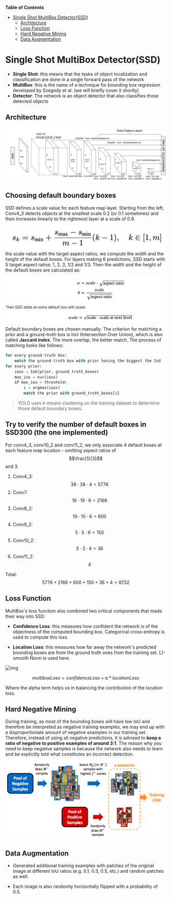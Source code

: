 <!-- markdown-toc start - Don't edit this section. Run M-x markdown-toc-refresh-toc -->

**Table of Contents**

- [Single Shot MultiBox Detector(SSD)](#single-shot-multibox-detectorssd)
  - [Architecture](#architecture)
  - [Loss Function](#loss-function)
  - [Hard Negative Mining](#hard-negative-mining)
  - [Data Augmentation](#data-augmentation)

<!-- markdown-toc end -->

# Single Shot MultiBox Detector(SSD)

- **Single Shot**: this means that the tasks of object localization and classification are done in a single forward pass of the network
- **MultiBox**: this is the name of a technique for bounding box regression developed by Szegedy et al. (we will briefly cover it shortly)
- **Detector**: The network is an object detector that also classifies those detected objects

## Architecture

![Architecture](../../assets/ssd.png)

## Choosing default boundary boxes

SSD defines a scale value for each feature map layer. Starting from the left, Conv4_3 detects objects at the smallest scale 0.2 (or 0.1 sometimes) and then increases linearly to the rightmost layer at a scale of 0.9.

![scale_ssd](../../assets/scale_ssd.png) the scale value with the target aspect ratios, we compute the width and the height of the default boxes. For layers making 6 predictions, SSD starts with 5 target aspect ratios: 1, 2, 3, 1/2 and 1/3. Then the width and the height of the default boxes are calculated as:

![wh](../../assets/ssd_wh.png)

Default boundary boxes are chosen manually. The criterion for matching a prior and a ground-truth box is IoU (Intersection Over Union), which is also called **Jaccard index**. The more overlap, the better match. The process of matching looks like follows:

```python
for every ground-truth box:
    match the ground-truth box with prior having the biggest the IoU
for every prior:
    ious = IoU(prior, ground_truth_boxes)
    max_iou = max(ious)
    if max_iou > threshold:
        i = argmax(ious)
        match the prior with ground_truth_boxes[i]
```

> YOLO uses k-means clustering on the training dataset to determine those default boundary boxes.

## Try to verify the number of default boxes in SSD300 (the one implemented)

For conv4_3, conv10_2 and conv11_2, we only associate 4 default boxes at each feature map location - omitting aspect ratios of $$\frac{1}{3}$$and 3.

1.  Conv4_3: $$38 \cdot 38 \cdot 4 = 5776$$
2.  Conv7: $$19 \cdot 19 \cdot 6 = 2166$$
3.  Conv8_2: $$10 \cdot 10 \cdot 6 = 600$$
4.  Conv9_2: $$5 \cdot 5 \cdot 6 = 150$$
5.  Conv10_2: $$3 \cdot 3 \cdot 4 = 36$$
6.  Conv11_2: $$4$$

Total: $$5776+ 2166 + 600 + 150 + 36 + 4 = 8732$$

## Loss Function

MultiBox's loss function also combined two critical components that made their way into SSD:

- **Confidence Loss**: this measures how confident the network is of the objectness of the computed bounding box. Categorical cross-entropy is used to compute this loss.

- **Location Loss**: this measures how far away the network's predicted bounding boxes are from the ground truth ones from the training set. L1-smooth Norm is used here.

![img](https://cdn-images-1.medium.com/max/1600/1*7h3MObIuV1d0mbSzjvvYjA.png)

$$multiboxLoss = confidenceLoss + \alpha * locationLoss$$

Where the alpha term helps us in balancing the contribution of the location loss.

## Hard Negative Mining

During training, as most of the bounding boxes will have low IoU and therefore be interpreted as negative training examples, we may end up with a disproportionate amount of negative examples in our training set. Therefore, instead of using all negative predictions, it is advised to **keep a ratio of negative to positive examples of around 3:1**. The reason why you need to keep negative samples is because the network also needs to learn and be explicitly told what constitutes an incorrect detection.

![Example of hard negative mining](../../assets/hard_negative_mining.png)

## Data Augmentation

- Generated additional training examples with patches of the original image at different IoU ratios (e.g. 0.1, 0.3, 0.5, etc.) and random patches as well.

- Each image is also randomly horizontally flipped with a probability of 0.5.
